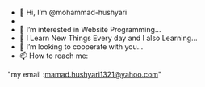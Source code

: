 - 👋 Hi, I’m @mohammad-hushyari
-   
- 👀 I’m interested in Website Programming...
- 🌱 I Learn New Things Every day and I also Learning...
- 💞️ I’m looking to cooperate with you...
- 📫 How to reach me:

 "my email :mamad.hushyari1321@yahoo.com"

